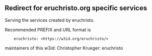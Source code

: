 ## Redirect for eruchristo.org specific services 

Serving the services created by eruchristo.

Recommended PREFIX and URL format is 

        eruchristo: <https://w3id.org/eruchristo/>

maintainers of this w3id:
     Christopher Krueger: eruchristo

